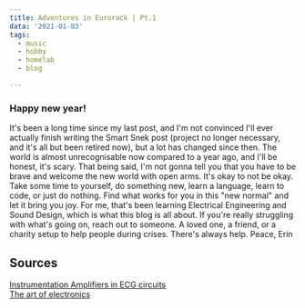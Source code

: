 ```yaml
---
title: Adventures in Eurorack | Pt.1
data: '2021-01-03'
tags:
  - music
  - hobby
  - homelab
  - blog   

---
```


### Happy new year!

It's been a long time since my last post, and I'm not convinced I'll ever actually finish writing the Smart Snek post (project no longer necessary, and it's all but been retired now), but a lot has changed since then. The world is almost unrecognisable now compared to a year ago, and I'll be honest, it's scary. That being said, I'm not gonna tell you that you have to be brave and welcome the new world with open arms. It's okay to not be okay. Take some time to yourself, do something new, learn a language, learn to code, or just do nothing. Find what works for you in this "new normal" and let it bring you joy. For me, that's been learning Electrical Engineering and Sound Design, which is what this blog is all about. If you're really struggling with what's going on, reach out to someone. A loved one, a friend, or a charity setup to help people during crises. There's always help. Peace, Erin

###


Sources
--- 
[Instrumentation Amplifiers in ECG circuits](https://core.ac.uk/download/pdf/9069035.pdf)  
[The art of electronics](/)  
